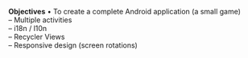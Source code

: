 <b>Objectives</b>
• To create a complete Android application (a small game) <br />
– Multiple activities <br />
– i18n / l10n <br />
– Recycler Views <br />
– Responsive design (screen rotations) <br />
